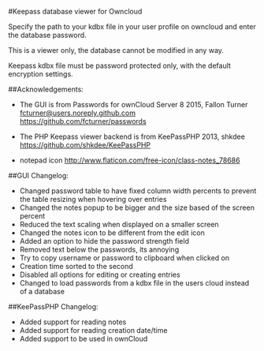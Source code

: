 #Keepass database viewer for Owncloud

Specify the path to your kdbx file in your user profile on owncloud and enter the database password.

This is a viewer only, the database cannot be modified in any way.

Keepass kdbx file must be password protected only, with the default encryption settings.

##Acknowledgements:

- The GUI is from Passwords for ownCloud Server 8
2015, Fallon Turner <fcturner@users.noreply.github.com>
https://github.com/fcturner/passwords

- The PHP Keepass viewer backend is from KeePassPHP
2013, shkdee 
https://github.com/shkdee/KeePassPHP

- notepad icon
http://www.flaticon.com/free-icon/class-notes_78686

##GUI Changelog:
- Changed password table to have fixed column width percents to prevent the table resizing when hovering over entries
- Changed the notes popup to be bigger and the size based of the screen percent
- Reduced the text scaling when displayed on a smaller screen
- Changed the notes icon to be different from the edit icon
- Added an option to hide the password strength field
- Removed text below the passwords, its annoying
- Try to copy username or password to clipboard when clicked on
- Creation time sorted to the second
- Disabled all options for editing or creating entries
- Changed to load passwords from a kdbx file in the users cloud instead of a database

##KeePassPHP Changelog:
- Added support for reading notes
- Added support for reading creation date/time
- Added support to be used in ownCloud
